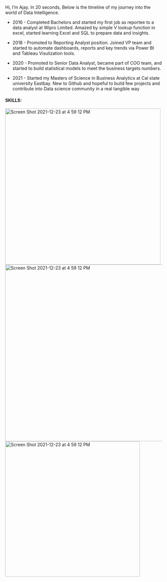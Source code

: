 Hi, I’m Ajay. In 20 seconds, Below is the timeline of my journey into the world of Data Intelligence.

- 2016 - Completed Bachelors and started my first job as reportee to a data analyst at Wipro Limited. Amazed by simple V lookup function in excel, started learning Excel and SQL to prepare data and insights.
- 2018 - Promoted to Reporting Analyst position. Joined VP team and started to automate dashboards, reports and key trends via Power BI and Tableau Visulization tools.
- 2020 - Promoted to Senior Data Analyst, became part of COO team, and started to build statistical models to meet the business targets numbers.

- 2021 - Started my Masters of Science in Business Analytics at Cal state university Eastbay. New to Github and hopeful to build few projects and contribute into Data science community in a real tangible way

#### SKILLS:

<img width="498" alt="Screen Shot 2021-12-23 at 4 59 12 PM" src="https://user-images.githubusercontent.com/64645859/147303317-0536edbf-c14a-4008-8fed-d8053c0602c5.png">

<img width="564" alt="Screen Shot 2021-12-23 at 4 59 12 PM" src="https://user-images.githubusercontent.com/64645859/147303394-4bb62a4c-e68f-4cf4-bb56-abc0fe7548da.png">

<img width="432" alt="Screen Shot 2021-12-23 at 4 59 12 PM" src="https://user-images.githubusercontent.com/64645859/147303409-f36a86dc-2b26-41d8-8ee2-93ea3193059b.png">
